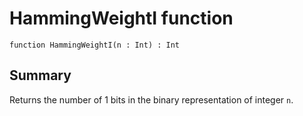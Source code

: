 # HammingWeightI function

`function HammingWeightI(n : Int) : Int`

## Summary
Returns the number of 1 bits in the binary representation of integer `n`.
